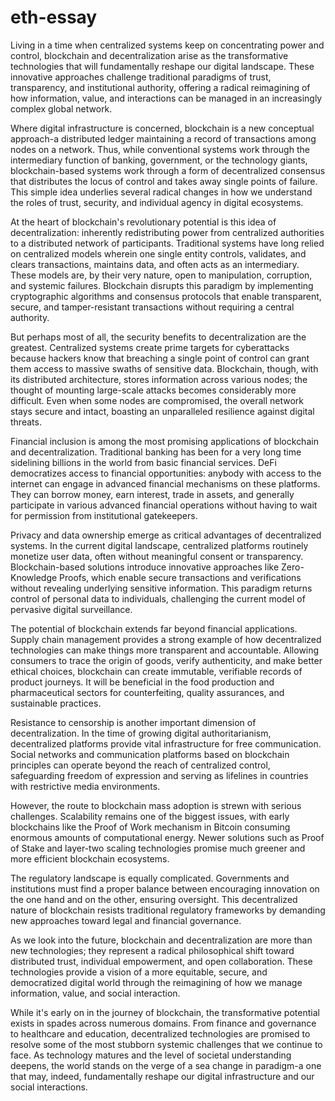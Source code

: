 # eth-essay

Living in a time when centralized systems keep on concentrating power and control, blockchain and decentralization arise as the transformative technologies that will fundamentally reshape our digital landscape. These innovative approaches challenge traditional paradigms of trust, transparency, and institutional authority, offering a radical reimagining of how information, value, and interactions can be managed in an increasingly complex global network.

Where digital infrastructure is concerned, blockchain is a new conceptual approach-a distributed ledger maintaining a record of transactions among nodes on a network. Thus, while conventional systems work through the intermediary function of banking, government, or the technology giants, blockchain-based systems work through a form of decentralized consensus that distributes the locus of control and takes away single points of failure. This simple idea underlies several radical changes in how we understand the roles of trust, security, and individual agency in digital ecosystems.

At the heart of blockchain's revolutionary potential is this idea of decentralization: inherently redistributing power from centralized authorities to a distributed network of participants. Traditional systems have long relied on centralized models wherein one single entity controls, validates, and clears transactions, maintains data, and often acts as an intermediary. These models are, by their very nature, open to manipulation, corruption, and systemic failures. Blockchain disrupts this paradigm by implementing cryptographic algorithms and consensus protocols that enable transparent, secure, and tamper-resistant transactions without requiring a central authority.

But perhaps most of all, the security benefits to decentralization are the greatest. Centralized systems create prime targets for cyberattacks because hackers know that breaching a single point of control can grant them access to massive swaths of sensitive data. Blockchain, though, with its distributed architecture, stores information across various nodes; the thought of mounting large-scale attacks becomes considerably more difficult. Even when some nodes are compromised, the overall network stays secure and intact, boasting an unparalleled resilience against digital threats.

Financial inclusion is among the most promising applications of blockchain and decentralization. Traditional banking has been for a very long time sidelining billions in the world from basic financial services. DeFi democratizes access to financial opportunities: anybody with access to the internet can engage in advanced financial mechanisms on these platforms. They can borrow money, earn interest, trade in assets, and generally participate in various advanced financial operations without having to wait for permission from institutional gatekeepers.

Privacy and data ownership emerge as critical advantages of decentralized systems. In the current digital landscape, centralized platforms routinely monetize user data, often without meaningful consent or transparency. Blockchain-based solutions introduce innovative approaches like Zero-Knowledge Proofs, which enable secure transactions and verifications without revealing underlying sensitive information. This paradigm returns control of personal data to individuals, challenging the current model of pervasive digital surveillance.

The potential of blockchain extends far beyond financial applications. Supply chain management provides a strong example of how decentralized technologies can make things more transparent and accountable. Allowing consumers to trace the origin of goods, verify authenticity, and make better ethical choices, blockchain can create immutable, verifiable records of product journeys. It will be beneficial in the food production and pharmaceutical sectors for counterfeiting, quality assurances, and sustainable practices.

Resistance to censorship is another important dimension of decentralization. In the time of growing digital authoritarianism, decentralized platforms provide vital infrastructure for free communication. Social networks and communication platforms based on blockchain principles can operate beyond the reach of centralized control, safeguarding freedom of expression and serving as lifelines in countries with restrictive media environments.

However, the route to blockchain mass adoption is strewn with serious challenges. Scalability remains one of the biggest issues, with early blockchains like the Proof of Work mechanism in Bitcoin consuming enormous amounts of computational energy. Newer solutions such as Proof of Stake and layer-two scaling technologies promise much greener and more efficient blockchain ecosystems.

The regulatory landscape is equally complicated. Governments and institutions must find a proper balance between encouraging innovation on the one hand and on the other, ensuring oversight. This decentralized nature of blockchain resists traditional regulatory frameworks by demanding new approaches toward legal and financial governance.

As we look into the future, blockchain and decentralization are more than new technologies; they represent a radical philosophical shift toward distributed trust, individual empowerment, and open collaboration. These technologies provide a vision of a more equitable, secure, and democratized digital world through the reimagining of how we manage information, value, and social interaction.

While it's early on in the journey of blockchain, the transformative potential exists in spades across numerous domains. From finance and governance to healthcare and education, decentralized technologies are promised to resolve some of the most stubborn systemic challenges that we continue to face. As technology matures and the level of societal understanding deepens, the world stands on the verge of a sea change in paradigm-a one that may, indeed, fundamentally reshape our digital infrastructure and our social interactions.
